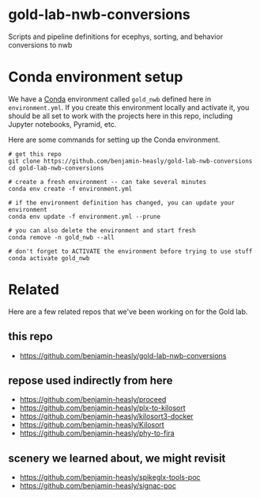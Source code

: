 # gold-lab-nwb-conversions
Scripts and pipeline definitions for ecephys, sorting, and behavior conversions to nwb

# Conda environment setup
We have a [Conda](https://docs.conda.io/projects/conda/en/latest/user-guide/install/index.html) environment called `gold_nwb` defined here in `environment.yml`.  If you create this environment locally and activate it, you should be all set to work with the projects here in this repo, including Jupyter notebooks, Pyramid, etc.

Here are some commands for setting up the Conda environment.

```
# get this repo
git clone https://github.com/benjamin-heasly/gold-lab-nwb-conversions
cd gold-lab-nwb-conversions

# create a fresh environment -- can take several minutes
conda env create -f environment.yml

# if the environment definition has changed, you can update your environment
conda env update -f environment.yml --prune

# you can also delete the environment and start fresh
conda remove -n gold_nwb --all

# don't forget to ACTIVATE the environment before trying to use stuff
conda activate gold_nwb
```

# Related
Here are a few related repos that we've been working on for the Gold lab.

## this repo

 - https://github.com/benjamin-heasly/gold-lab-nwb-conversions

## repose used indirectly from here

 - https://github.com/benjamin-heasly/proceed
 - https://github.com/benjamin-heasly/plx-to-kilosort
 - https://github.com/benjamin-heasly/kilosort3-docker
 - https://github.com/benjamin-heasly/Kilosort
 - https://github.com/benjamin-heasly/phy-to-fira

## scenery we learned about, we might revisit

 - https://github.com/benjamin-heasly/spikeglx-tools-poc
 - https://github.com/benjamin-heasly/signac-poc
